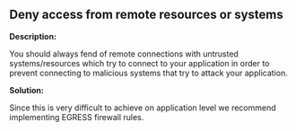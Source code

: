 
Deny access from remote resources or systems
-------

**Description:**

You should always fend of remote connections with untrusted systems/resources which try to connect to your application in order to prevent connecting to malicious systems that try to attack your application.


**Solution:**

Since this is very difficult to achieve on application level we recommend implementing EGRESS firewall rules.

	